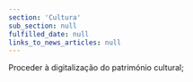 ```yaml
---
section: 'Cultura'
sub_section: null
fulfilled_date: null
links_to_news_articles: null
---
```


Proceder à digitalização do património cultural;